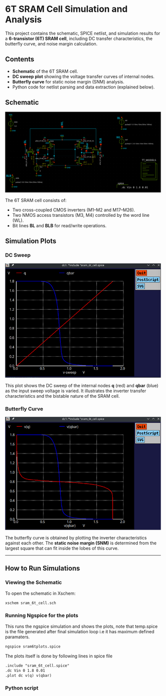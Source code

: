 # 6T SRAM Cell Simulation and Analysis

This project contains the schematic, SPICE netlist, and simulation results for a **6-transistor (6T) SRAM cell**, including DC transfer characteristics, the butterfly curve, and noise margin calculation.

## Contents

- **Schematic** of the 6T SRAM cell.
- **DC sweep plot** showing the voltage transfer curves of internal nodes.
- **Butterfly curve** for static noise margin (SNM) analysis.
- Python code for netlist parsing and data extraction (explained below).

## Schematic

![SRAM Schematic](docs/images/sram_6t_dc_analysis.png)

The 6T SRAM cell consists of:
- Two cross-coupled CMOS inverters (M1–M2 and M17–M26).
- Two NMOS access transistors (M3, M4) controlled by the word line (WL).
- Bit lines **BL** and **BLB** for read/write operations.

## Simulation Plots

### DC Sweep
![DC Sweep](docs/images/dc_analysis_sram.png)

This plot shows the DC sweep of the internal nodes **q** (red) and **qbar** (blue) as the input sweep voltage is varied. It illustrates the inverter transfer characteristics and the bistable nature of the SRAM cell.

### Butterfly Curve
![Butterfly Curve](docs/images/butterfly_curve_sram.png)

The butterfly curve is obtained by plotting the inverter characteristics against each other. The **static noise margin (SNM)** is determined from the largest square that can fit inside the lobes of this curve.

---

## How to Run Simulations

### Viewing the Schematic
To open the schematic in Xschem:
```bash
xschem sram_6t_cell.sch
```
### Running Ngspice for the plots
This runs the ngspice simulation and shows the plots, note that temp.spice is the file generated after final simulation loop i.e it has maximum defined paramaters. 
```bash
ngspice sram6tplots.spice
```
The plots itself is done by following lines in spice file
```spice
.include "sram_6t_cell.spice"
.dc Vin 0 1.8 0.01
.plot dc v(q) v(qbar)
```
### Python script



